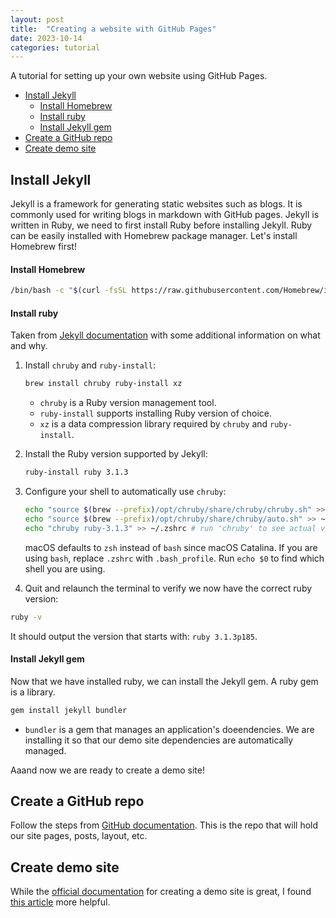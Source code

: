 ```yaml
---
layout: post
title:  "Creating a website with GitHub Pages"
date: 2023-10-14
categories: tutorial
---
```


A tutorial for setting up your own website using GitHub Pages.
- [Install Jekyll](#install-jekyll)
    - [Install Homebrew](#install-homebrew)
    - [Install ruby](#install-ruby)
    - [Install Jekyll gem](#install-jekyll-gem)
- [Create a GitHub repo](#create-a-github-repo)
- [Create demo site](#create-demo-site)



## Install Jekyll

Jekyll is a framework for generating static websites such as blogs. It is commonly used for writing blogs in markdown with GitHub pages. Jekyll is written in Ruby, we need to first install Ruby before installing Jekyll. Ruby can be easily installed with Homebrew package manager. Let's install Homebrew first! 

#### Install Homebrew

```bash
/bin/bash -c "$(curl -fsSL https://raw.githubusercontent.com/Homebrew/install/HEAD/install.sh)"
```

#### Install ruby

Taken from [Jekyll documentation](https://jekyllrb.com/docs/installation/macos/) with some additional information on what and why.

1. Install `chruby` and `ruby-install`:
    ```bash
    brew install chruby ruby-install xz
    ```

    - `chruby` is a Ruby version management tool. 
    - `ruby-install` supports installing Ruby version of choice.
    - `xz` is a data compression library required by `chruby` and `ruby-install`.

2. Install the Ruby version supported by Jekyll:
    ```bash
    ruby-install ruby 3.1.3
    ```
3. Configure your shell to automatically use `chruby`:
    ```bash
    echo "source $(brew --prefix)/opt/chruby/share/chruby/chruby.sh" >> ~/.zshrc
    echo "source $(brew --prefix)/opt/chruby/share/chruby/auto.sh" >> ~/.zshrc
    echo "chruby ruby-3.1.3" >> ~/.zshrc # run 'chruby' to see actual version
    ```
    macOS defaults to `zsh` instead of `bash` since macOS Catalina. If you are using `bash`, replace `.zshrc` with `.bash_profile`. Run `echo $0` to find which shell you are using.
4. Quit and relaunch the terminal to verify we now have the correct ruby version:
  ```bash
  ruby -v
  ```
  It should output the version that starts with: `ruby 3.1.3p185`.

#### Install Jekyll gem

Now that we have installed ruby, we can install the Jekyll gem. A ruby gem is a library.

```bash
gem install jekyll bundler
```

- `bundler` is a gem that manages an application's doeendencies. We are installing it so that our demo site dependencies are automatically managed.

Aaand now we are ready to create a demo site!

## Create a GitHub repo

Follow the steps from [GitHub documentation](https://docs.github.com/en/pages/getting-started-with-github-pages/creating-a-github-pages-site). This is the repo that will hold our site pages, posts, layout, etc.


## Create demo site

While the [official documentation](https://docs.github.com/en/pages/setting-up-a-github-pages-site-with-jekyll/creating-a-github-pages-site-with-jekyll) for creating a demo site is great, I found [this article](https://programminghistorian.org/en/lessons/building-static-sites-with-jekyll-github-pages#setting-up-jekyll-) more helpful.
